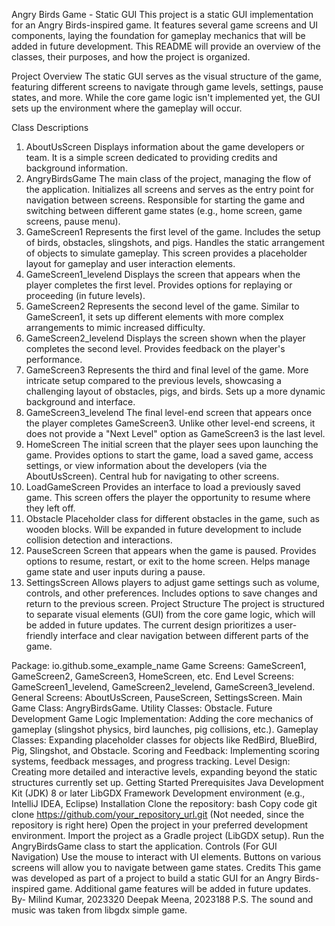 Angry Birds Game - Static GUI
This project is a static GUI implementation for an Angry Birds-inspired game. It features several game screens and UI components, laying the foundation for gameplay mechanics that will be added in future development. This README will provide an overview of the classes, their purposes, and how the project is organized.

Project Overview
The static GUI serves as the visual structure of the game, featuring different screens to navigate through game levels, settings, pause states, and more. While the core game logic isn't implemented yet, the GUI sets up the environment where the gameplay will occur.

Class Descriptions
1. AboutUsScreen
Displays information about the game developers or team. It is a simple screen dedicated to providing credits and background information.
2. AngryBirdsGame
The main class of the project, managing the flow of the application.
Initializes all screens and serves as the entry point for navigation between screens.
Responsible for starting the game and switching between different game states (e.g., home screen, game screens, pause menu).
3. GameScreen1
Represents the first level of the game.
Includes the setup of birds, obstacles, slingshots, and pigs.
Handles the static arrangement of objects to simulate gameplay.
This screen provides a placeholder layout for gameplay and user interaction elements.
4. GameScreen1_levelend
Displays the screen that appears when the player completes the first level.
Provides options for replaying or proceeding (in future levels).
5. GameScreen2
Represents the second level of the game.
Similar to GameScreen1, it sets up different elements with more complex arrangements to mimic increased difficulty.
6. GameScreen2_levelend
Displays the screen shown when the player completes the second level.
Provides feedback on the player's performance.
7. GameScreen3
Represents the third and final level of the game.
More intricate setup compared to the previous levels, showcasing a challenging layout of obstacles, pigs, and birds.
Sets up a more dynamic background and interface.
8. GameScreen3_levelend
The final level-end screen that appears once the player completes GameScreen3.
Unlike other level-end screens, it does not provide a "Next Level" option as GameScreen3 is the last level.
9. HomeScreen
The initial screen that the player sees upon launching the game.
Provides options to start the game, load a saved game, access settings, or view information about the developers (via the AboutUsScreen).
Central hub for navigating to other screens.
10. LoadGameScreen
Provides an interface to load a previously saved game.
This screen offers the player the opportunity to resume where they left off.
11. Obstacle
Placeholder class for different obstacles in the game, such as wooden blocks.
Will be expanded in future development to include collision detection and interactions.
12. PauseScreen
Screen that appears when the game is paused.
Provides options to resume, restart, or exit to the home screen.
Helps manage game state and user inputs during a pause.
13. SettingsScreen
Allows players to adjust game settings such as volume, controls, and other preferences.
Includes options to save changes and return to the previous screen.
Project Structure
The project is structured to separate visual elements (GUI) from the core game logic, which will be added in future updates. The current design prioritizes a user-friendly interface and clear navigation between different parts of the game.

Package: io.github.some_example_name
Game Screens: GameScreen1, GameScreen2, GameScreen3, HomeScreen, etc.
End Level Screens: GameScreen1_levelend, GameScreen2_levelend, GameScreen3_levelend.
General Screens: AboutUsScreen, PauseScreen, SettingsScreen.
Main Game Class: AngryBirdsGame.
Utility Classes: Obstacle.
Future Development
Game Logic Implementation: Adding the core mechanics of gameplay (slingshot physics, bird launches, pig collisions, etc.).
Gameplay Classes: Expanding placeholder classes for objects like RedBird, BlueBird, Pig, Slingshot, and Obstacle.
Scoring and Feedback: Implementing scoring systems, feedback messages, and progress tracking.
Level Design: Creating more detailed and interactive levels, expanding beyond the static structures currently set up.
Getting Started
Prerequisites
Java Development Kit (JDK) 8 or later
LibGDX Framework
Development environment (e.g., IntelliJ IDEA, Eclipse)
Installation
Clone the repository:
bash
Copy code
git clone https://github.com/your_repository_url.git
(Not needed, since the repository is right here)
Open the project in your preferred development environment.
Import the project as a Gradle project (LibGDX setup).
Run the AngryBirdsGame class to start the application.
Controls (For GUI Navigation)
Use the mouse to interact with UI elements.
Buttons on various screens will allow you to navigate between game states.
Credits
This game was developed as part of a project to build a static GUI for an Angry Birds-inspired game. Additional game features will be added in future updates.
By-
Milind Kumar, 2023320
Deepak Meena, 2023188
P.S.
The sound and music was taken from libgdx simple game.
